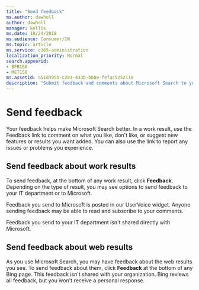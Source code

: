 ```yaml
---
title: "Send feedback"
ms.author: dawholl
author: dawholl
manager: kellis
ms.date: 10/24/2018
ms.audience: Consumer/IW
ms.topic: article
ms.service: o365-administration
localization_priority: Normal
search.appverid:
- BFB160
- MET150
ms.assetid: a51d395b-c281-433b-bb8e-fefac5252110
description: "Submit feedback and comments about Microsoft Search to your IT department or Microsoft"
---
```


# Send feedback

Your feedback helps make Microsoft Search better. In a work result, use the Feedback link to comment on what you like, don't like, or suggest new features or results you want added. You can also use the link to report any issues or problems you experience.
  
## Send feedback about work results

To send feedback, at the bottom of any work result, click **Feedback**. Depending on the type of result, you may see options to send feedback to your IT department or to Microsoft.
  
Feedback you send to Microsoft is posted in our UserVoice widget. Anyone sending feedback may be able to read and subscribe to your comments.
  
Feedback you send to your IT department isn't shared directly with Microsoft.
  
## Send feedback about web results

As you use Microsoft Search, you may have feedback about the web results you see. To send feedback about them, click **Feedback** at the bottom of any Bing page. This feedback isn't shared with your organization. Bing reviews all feedback, but you won't receive a personal response. 

  

